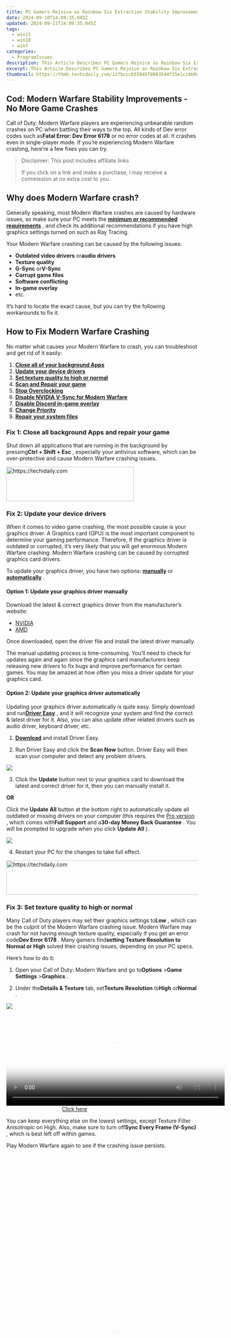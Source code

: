 ```yaml
---
title: PC Gamers Rejoice as Rainbow Six Extraction Stability Improvements Confirmed
date: 2024-09-10T14:09:35.045Z
updated: 2024-09-11T14:09:35.045Z
tags:
  - win11
  - win10
  - win7
categories:
  - ProgramIssues
description: This Article Describes PC Gamers Rejoice as Rainbow Six Extraction Stability Improvements Confirmed
excerpt: This Article Describes PC Gamers Rejoice as Rainbow Six Extraction Stability Improvements Confirmed
thumbnail: https://thmb.techidaily.com/12fbcccb55845f8983544f25e1cc6b0c0aa528d408cbc232f59c597fcdf5f91a.png
---
```


## Cod: Modern Warfare Stability Improvements - No More Game Crashes

Call of Duty: Modern Warfare players are experiencing unbearable random crashes on PC when battling their ways to the top. All kinds of Dev error codes such as**Fatal Error: Dev Error 6178** or no error codes at all. It crashes even in single-player mode. If you’re experiencing Modern Warfare crashing, here’re a few fixes you can try.


>  Disclaimer: This post includes affiliate links
>
>  If you click on a link and make a purchase, I may receive a commission at no extra cost to you.
>



## Why does Modern Warfare crash?

 Generally speaking, most Modern Warfare crashes are caused by hardware issues, so make sure your PC meets the **[minimum or recommended requirements](https://support.activision.com/modern-warfare/articles/minimum-and-recommended-system-requirements-for-call-of-duty-modern-warfare-on-pc)**  , and check its additional recommendations if you have high graphics settings turned on such as Ray Tracing.

Your Modern Warfare crashing can be caused by the following issues:

* **Outdated video drivers** or**audio drivers**
* **Texture quality**
* **G-Sync** or**V-Sync**
* **Corrupt game files**
* **Software conflicting**
* **In-game overlay**
* etc.

 It’s hard to locate the exact cause, but you can try the following workarounds to fix it.

## How to Fix Modern Warfare Crashing

 No matter what causes your Modern Warfare to crash, you can troubleshoot and get rid of it easily:

1. **[Close all of your background Apps](https://tools.techidaily.com/drivereasy/download/)**
2. **[Update your device drivers](https://tools.techidaily.com/drivereasy/download/)**
3. **[Set texture quality to high or normal](https://tools.techidaily.com/drivereasy/download/)**
4. **[Scan and Repair your game](https://tools.techidaily.com/drivereasy/download/)**
5. **[Stop Overclocking](https://tools.techidaily.com/drivereasy/download/)**
6. **[Disable NVIDIA V-Sync for Modern Warfare](https://tools.techidaily.com/drivereasy/download/)**
7. **[Disable Discord in-game overlay](https://tools.techidaily.com/drivereasy/download/)**
8. **[Change Priority](https://tools.techidaily.com/drivereasy/download/)**
9. **[Repair your system files](https://tools.techidaily.com/drivereasy/download/)**

### Fix 1: Close all background Apps and repair your game

 Shut down all applications that are running in the background by pressing**Ctrl + Shift + Esc** , especially your antivirus software, which can be over-protective and cause Modern Warfare crashing issues.





<!-- affiliate ads begin -->
<a href="https://aligracehair.sjv.io/c/5597632/2135372/19272" target="_top" id="2135372">
  <img src="//a.impactradius-go.com/display-ad/19272-2135372" border="0" alt="https://techidaily.com" width="336" height="90"/>
</a>
<img height="0" width="0" src="https://aligracehair.sjv.io/i/5597632/2135372/19272" style="position:absolute;visibility:hidden;" border="0" />
<!-- affiliate ads end -->




### Fix 2: Update your device drivers

 When it comes to video game crashing, the most possible cause is your graphics driver. A Graphics card (GPU) is the most important component to determine your gaming performance. Therefore, if the graphics driver is outdated or corrupted, it’s very likely that you will get enormous Modern Warfare crashing. Modern Warfare crashing can be caused by corrupted graphics card drivers.

 To update your graphics driver, you have two options: **[manually](https://tools.techidaily.com/drivereasy/download/)**  or **[automatically](https://tools.techidaily.com/drivereasy/download/)**  .

#### Option 1: Update your graphics driver manually

 Download the latest & correct graphics driver from the manufacturer’s website:

* [NVIDIA](https://www.nvidia.com/Download/index.aspx?lang=en-us)
* [AMD](https://www.amd.com/en/support)

 Once downloaded, open the driver file and install the latest driver manually.

 The manual updating process is time-consuming. You’ll need to check for updates again and again since the graphics card manufacturers keep releasing new drivers to fix bugs and improve performance for certain games. You may be amazed at how often you miss a driver update for your graphics card.

#### Option 2: Update your graphics driver automatically

 Updating your graphics driver automatically is quite easy. Simply download and run[**Driver Easy**](https://tools.techidaily.com/drivereasy/download/) , and it will recognize your system and find the correct & latest driver for it. Also, you can also update other related drivers such as audio driver, keyboard driver, etc.

 1) **[Download](https://tools.techidaily.com/drivereasy/download/) [](https://tools.techidaily.com/drivereasy/download/)**  and install Driver Easy.

 2) Run Driver Easy and click the **Scan Now**  button. Driver Easy will then scan your computer and detect any problem drivers.

![](https://images.drivereasy.com/wp-content/uploads/2020/03/Driver-Easy-Scan-Now.jpg)

 3) Click the **Update**  button next to your graphics card to download the latest and correct driver for it, then you can manually install it.

**OR**

 Click the **Update All**  button at the bottom right to automatically update all outdated or missing drivers on your computer (this requires the [Pro version](https://tools.techidaily.com/drivereasy/download/) , which comes with**Full Support** and a**30-day Money Back Guarantee** . You will be prompted to upgrade when you click **Update All** ).

![](https://images.drivereasy.com/wp-content/uploads/2020/03/Free-Pro.jpg)

4) Restart your PC for the changes to take full effect.





<!-- affiliate ads begin -->
<a href="https://ephamedtechinc.pxf.io/c/5597632/2137207/26400" target="_top" id="2137207">
  <img src="//a.impactradius-go.com/display-ad/26400-2137207" border="0" alt="https://techidaily.com" width="728" height="90"/>
</a>
<img height="0" width="0" src="https://ephamedtechinc.pxf.io/i/5597632/2137207/26400" style="position:absolute;visibility:hidden;" border="0" />
<!-- affiliate ads end -->




### Fix 3: Set texture quality to high or normal

 Many Call of Duty players may set their graphics settings to**Low** , which can be the culprit of the Modern Warfare crashing issue. Modern Warfare may crash for not having enough texture quality, especially if you get an error code**Dev Error 6178** . Many gamers find**setting Texture Resolution to Normal or High** solved their crashing issues, depending on your PC specs.

Here’s how to do it:

 1) Open your Call of Duty: Modern Warfare and go to**Options** \>**Game Settings** \>**Graphics** .

 2) Under the**Details & Texture** tab, set**Texture Resolution** to**High** or**Normal** .

![](https://images.drivereasy.com/wp-content/uploads/2020/03/texture-resolution-to-normal-or-high-1200x628.jpg)





<!-- affiliate ads begin -->
<span id="1983553">
					<video width="576" height="240" style="cursor:pointer"
           poster="//a.impactradius-go.com/display-clicktoplayimage/1983553.png"
           onclick="if(!this.playClicked){this.play();this.setAttribute('controls',true);this.playClicked=true;}">
	   <source src="//a.impactradius-go.com/display-ad/22993-1983553">
	   <img src="//a.impactradius-go.com/display-clicktoplayimage/1983553.png" style="border: none; height: 100%; width: 100%; object-fit: contain">
	</video>
	<div style="width:360px;text-align:center"><a href="javascript:window.open(decodeURIComponent('https%3A%2F%2Fhomestyler.sjv.io%2Fc%2F5597632%2F1983553%2F22993'), '_blank');void(0);">Click here</a></div>
</span>
<img height="0" width="0" src="https://imp.pxf.io/i/5597632/1983553/22993" style="position:absolute;visibility:hidden;" border="0" />
<!-- affiliate ads end -->




 You can keep everything else on the lowest settings, except Texture Filter Anisotropic on High. Also, make sure to turn off**Sync Every Frame (V-Sync)** , which is best left off within games.

Play Modern Warfare again to see if the crashing issue persists.





<!-- affiliate ads begin -->
<span id="2127886">
					<video width="576" height="1024" style="cursor:pointer"
           poster="//a.impactradius-go.com/display-clicktoplayimage/2127886.png"
           onclick="if(!this.playClicked){this.play();this.setAttribute('controls',true);this.playClicked=true;}">
	   <source src="//a.impactradius-go.com/display-ad/18498-2127886">
	   <img src="//a.impactradius-go.com/display-clicktoplayimage/2127886.png" style="border: none; height: 100%; width: 100%; object-fit: contain">
	</video>
	<div style="width:360px;text-align:center"><a href="javascript:window.open(decodeURIComponent('https%3A%2F%2Funicoeye.pxf.io%2Fc%2F5597632%2F2127886%2F18498'), '_blank');void(0);">Click here</a></div>
</span>
<img height="0" width="0" src="https://imp.pxf.io/i/5597632/2127886/18498" style="position:absolute;visibility:hidden;" border="0" />
<!-- affiliate ads end -->




### Fix 4: Scan and Repair your game

 This is the method you can always try when you run into game crashing issues. Corrupt game files can cause Call of Duty: Modern Warfare crashing issues.

 If you’re on**Steam** : go to your game library and right-click Call of Duty: Modern Warfare and select**Properties** . Then go to the**Local Files** tab and click**Verify Integrity of Game Files** .

 If you’re on**Blizzard Battle.net** , you can locate Modern Warfare and click**Options** \>**Scan and Repair** .

### Fix 5: Stop Overclocking

 Overclocking your CPU can improve your gaming performance but may leave your game unstable, which may cause Modern Warfare to crash.

 If Call of Duty: Modern Warfare starts to crash after you overclock your GPU, you can try lowering it back to the default setting. This might be enough to prevent or reduce the number of Modern Warfare crashes you’re experiencing.

### Fix 6: Disable NVIDIA V-Sync for Modern Warfare

 The V-Sync in your game is G-Sync/FreeSync and it may interfere with Modern Warfare, so you can try turning it off to see if the crashing issue goes away. If you have in-game V-sync turned on, you can disable it in Modern Warfare graphics settings.

Here’s how to turn off V-Sync in NVIDIA Control Panel:

 1) Right-click your Desktop and select**NVIDIA Control Panel** .

![](https://images.drivereasy.com/wp-content/uploads/2020/03/NVIDIA-Control-Panel.jpg)





<!-- affiliate ads begin -->
<a href="https://aligracehair.sjv.io/c/5597632/2115919/19272" target="_top" id="2115919">
  <img src="//a.impactradius-go.com/display-ad/19272-2115919" border="0" alt="https://techidaily.com" width="392" height="72"/>
</a>
<img height="0" width="0" src="https://aligracehair.sjv.io/i/5597632/2115919/19272" style="position:absolute;visibility:hidden;" border="0" />
<!-- affiliate ads end -->




 2) On the left pane, go to**3D Settings** \>**Manage 3D settings** . Select the**Program Settings** tab and add your Call of Duty: Modern Warfare.

 Default Path: **C:\\Program Files (x86)\\Call of Duty Modern Warfare\\ModernWarfare.exe**

 3) Scroll down the list and select**Off** for**Vertical sync** . Then click**Apply** .

![](https://images.drivereasy.com/wp-content/uploads/2020/03/turn-off-vertical-sync.jpg)





<!-- affiliate ads begin -->
<a href="https://wigfever.sjv.io/c/5597632/2014854/22899" target="_top" id="2014854">
  <img src="//a.impactradius-go.com/display-ad/22899-2014854" border="0" alt="https://techidaily.com" width="728" height="90"/>
</a>
<img height="0" width="0" src="https://wigfever.sjv.io/i/5597632/2014854/22899" style="position:absolute;visibility:hidden;" border="0" />
<!-- affiliate ads end -->




 Try launching your game again to check if Modern Warfare crashes persist. If this doesn’t work, you can try these settings that work fine for other players on[Reddit](https://www.reddit.com/r/modernwarfare/comments/duev1r/crash%5Ffixes%5Ffor%5Fnvidia%5Fusers%5Fon%5Fpc/) .

### Fix 7: Disable Discord in-game overlay

 If you’re using any programs with overlay features such as Discord, disable the In-Game Overlay as it will cause random game crashes on your PC.

1) Open Discord and click the settings icon.

2) Navigate to the**Overlay** tab on the left pane.

3) Toggle off**Enable in-game overlay** .

 If you want to disable in-game overlay just for Call of Duty: Modern Warfare, go to the**Games Activity** tab and toggle off Call of Duty: Modern Warfare.





<!-- affiliate ads begin -->
<a href="https://unicoeye.pxf.io/c/5597632/2134236/18498" target="_top" id="2134236">
  <img src="//a.impactradius-go.com/display-ad/18498-2134236" border="0" alt="https://techidaily.com" width="728" height="90"/>
</a>
<img height="0" width="0" src="https://unicoeye.pxf.io/i/5597632/2134236/18498" style="position:absolute;visibility:hidden;" border="0" />
<!-- affiliate ads end -->




### Fix 8: Change Priority

 Setting Call of Duty: Modern Warfare to high priority, according to a few players, reduces the number of crashes a little bit. To do it, you need to open your game first because you’re going to find it in the Task Manager.

 1) Press**Ctrl + Shift + Esc** to open Task Manager, then go to the**Details** tab.

 2) Locate**Call of Duty: Modern Warfare.exe** and right-click it.

 3) Select**Priority** \>**High** .

![](https://images.drivereasy.com/wp-content/uploads/2020/03/priority.jpg)

 4) When prompted for permission to make changes, select**Change Priority** .

### Fix 9\. Repair your system files

 If the Modern Warfare shares the same system files with your operating system, and the specific file is corrupt or missing, thus causing your game to crash, you may need to restore it with one of the following:

* **[Option 1 – Automatically (Recommended)](https://www.drivereasy.com/knowledge/solved-modern-warfare-crashing-on-pc/#reimage)**  
 Use a repair tool to check various areas in your computer to determine the cause of Modern Warfare crashing. It will deal with issues related to system errors, critical system files and find the right fix for you.
* **[Option 2 – Manually](https://tools.techidaily.com/drivereasy/download/)**  
 System File Checker is a built-in tool to check for corrupt, damaged system files and manage to restore them if there’re any. However, this tool can only diagnose major system files, and won’t deal with damaged DLL, Windows Registry key, etc.

#### Option 1 – Automatically (Recommended)

**[Fortect](https://tools.techidaily.com/drivereasy/download/)** [](https://tools.techidaily.com/drivereasy/download/) is a computer repair software that can diagnose problems on your computer and fix them immediately.

![](https://images.drivereasy.com/wp-content/uploads/2023/07/FORTECTLOG.png)





<!-- affiliate ads begin -->
<a href="https://unicoeye.pxf.io/c/5597632/2134242/18498" target="_top" id="2134242">
  <img src="//a.impactradius-go.com/display-ad/18498-2134242" border="0" alt="https://techidaily.com" width="728" height="90"/>
</a>
<img height="0" width="0" src="https://unicoeye.pxf.io/i/5597632/2134242/18498" style="position:absolute;visibility:hidden;" border="0" />
<!-- affiliate ads end -->




**Fortect** Windows Repair is tailored to your specific system and is working in a private and automatic way. It will first check hardware-related issues to identify problems, and then security issues (powered by Avira Antivirus), and finally it detects programs that crash, missing system files. Once complete, it will find a solution to your specific problem.

 Fortect is a trusted repair tool and it will do no harm to your PC. The best part is that you won’t need to worry about losing any programs and your personal data.

 1) **[Download](https://tools.techidaily.com/drivereasy/download/)**  and install Fortect.

 2) Open Fortect and run a free scan. This might take 3\~5 minutes to fully analyze your PC. Once complete, you will be able to review the detailed scan report.

 3) You’ll see the summary of detected issues on your PC. Click **Start Repair** and all the issues will be fixed automatically. (You’ll need to purchase the full version which comes with full technical support. )

![](https://images.drivereasy.com/wp-content/uploads/2020/10/fortect-start-repair.jpg)





<!-- affiliate ads begin -->
<a href="https://unicoeye.pxf.io/c/5597632/2134229/18498" target="_top" id="2134229">
  <img src="//a.impactradius-go.com/display-ad/18498-2134229" border="0" alt="https://techidaily.com" width="728" height="90"/>
</a>
<img height="0" width="0" src="https://unicoeye.pxf.io/i/5597632/2134229/18498" style="position:absolute;visibility:hidden;" border="0" />
<!-- affiliate ads end -->




#### Option 2 – Manually

 To check and restore your system file might take time and computer skills. You will need to run numerous commands, wait for the process to complete, or risk your personal data.

##### Step 1\. Scan**corrupt files with System File Checker**

 System File Checker (SFC) is a Windows built-in tool to identify and repair corrupted system files.

 1) On your keyboard, press the Windows logo key and R at the same time to open the Run box. Type**cmd** and press**Ctrl+Shift+Enter** to run Command Prompt as administrator.

![](https://images.drivereasy.com/wp-content/uploads/2019/12/cmd-1.jpg)





<!-- affiliate ads begin -->
<a href="https://unicoeye.pxf.io/c/5597632/2134489/18498" target="_top" id="2134489">
  <img src="//a.impactradius-go.com/display-ad/18498-2134489" border="0" alt="https://techidaily.com" width="728" height="90"/>
</a>
<img height="0" width="0" src="https://unicoeye.pxf.io/i/5597632/2134489/18498" style="position:absolute;visibility:hidden;" border="0" />
<!-- affiliate ads end -->




 Click**Yes** when prompted for permission to make changes to your device.

 2) In the Command Prompt, type the following command and hit**Enter** .

sfc /scannow

 3) System File Check will begin to scan all system files and repair any corrupted or missing ones it detected. This may take 3-5 minutes.

![](https://images.drivereasy.com/wp-content/uploads/2019/12/scan-now.jpg)

 4) You may receive something like the following messages after the verification.

* no errors
* it fixed some errors
* could not fix all errors
* could not fix errors at all
* ……

 No matter what message you receive, you can try running**dism.exe** (Deployment Image Servicing and Management) to further scan the health of your PC.

##### Step 2.**Run dism.exe**

1) Run Command Prompt as admin and enter the following commands.

* This command line will scan the health of your PC:

dism.exe /online /cleanup-image /scanhealth

* This command line will restore the health of your PC:

dism.exe /online /cleanup-image /restorehealth

 2) After the restore health process finishes, you may get some error messages.

* If restore heath gave you errors, you can always try this command line. This will take up to 2 hours.

dism /online /cleanup-image /startcomponentcleanup

* If you get **Error: 0x800F081F** with the restore health scan, reboot your PC and run this command line.

Dism.exe /Online /Cleanup-Image /AnalyzeComponentStore

 If the System File Check finds any files corrupted, follow the on-screen instructions to repair them, and then restart your computer for the changes to take full effect.

---

 If you still have problems when playing Call of Duty: Modern Warfare, you can reinstall the game. Feel free to leave us a comment or share your workarounds with other players.

* [crash](https://tools.techidaily.com/drivereasy/download/)
* [games](https://tools.techidaily.com/drivereasy/download/)

<ins class="adsbygoogle"
     style="display:block"
     data-ad-format="autorelaxed"
     data-ad-client="ca-pub-7571918770474297"
     data-ad-slot="1223367746"></ins>



<ins class="adsbygoogle"
     style="display:block"
     data-ad-client="ca-pub-7571918770474297"
     data-ad-slot="8358498916"
     data-ad-format="auto"
     data-full-width-responsive="true"></ins>





<span class="atpl-alsoreadstyle">Also read:</span>
<div><ul>
<li><a href="https://article-tips.techidaily.com/new-crafting-movement-on-face-images-with-picsart-for-2024/"><u>[New] Crafting Movement on Face Images with Picsart for 2024</u></a></li>
<li><a href="https://facebook-clips.techidaily.com/new-the-impact-of-visual-storytelling-maximizing-roi-through-fb-ad-animation-for-2024/"><u>[New] The Impact of Visual Storytelling Maximizing ROI Through FB Ad Animation for 2024</u></a></li>
<li><a href="https://facebook-video-share.techidaily.com/new-unlock-your-videos-potential-with-youtube-link-building-techniques/"><u>[New] Unlock Your Video's Potential with YouTube Link Building Techniques</u></a></li>
<li><a href="https://facebook-clips.techidaily.com/updated-2024-approved-the-art-of-crafting-persuasive-video-covers-for-social-media-platforms/"><u>[Updated] 2024 Approved The Art of Crafting Persuasive Video Covers for Social Media Platforms</u></a></li>
<li><a href="https://on-screen-recording.techidaily.com/updated-in-2024-set-up-grid-layout-for-google-meet-participants-viewing/"><u>[Updated] In 2024, Set Up Grid Layout for Google Meet Participants' Viewing</u></a></li>
<li><a href="https://facebook-video-recording.techidaily.com/updated-transform-your-chronicles-free-extensions-and-mobile-apps-galore/"><u>[Updated] Transform Your Chronicles FREE Extensions & Mobile Apps Galore</u></a></li>
<li><a href="https://screen-activity-recording.techidaily.com/advanced-procedures-for-livestreaming-sporting-spectacles-for-2024/"><u>Advanced Procedures for Livestreaming Sporting Spectacles for 2024</u></a></li>
<li><a href="https://youtube-web.techidaily.com/-clarity-unleashed-secrets-to-high-quality-audio-for-2024/"><u>Aural Clarity Unleashed Secrets to High-Quality Audio for 2024</u></a></li>
<li><a href="https://win-able.techidaily.com/beat-helldivers-2-on-computer-expert-fixes-for-uninterrupted-gaming-bliss/"><u>Beat Helldivers 2 on Computer: Expert Fixes for Uninterrupted Gaming Bliss</u></a></li>
<li><a href="https://win-able.techidaily.com/beating-diablo-ii-resurrected-stability-problems-fixes-unveiled/"><u>Beating Diablo II Resurrected Stability Problems – Fixes Unveiled</u></a></li>
<li><a href="https://win-able.techidaily.com/boost-your-gaming-experience-tips-for-resolving-cs-2s-frames-per-second-fps-problems/"><u>Boost Your Gaming Experience: Tips for Resolving CS 2'S Frames Per Second (FPS) Problems</u></a></li>
<li><a href="https://win-able.techidaily.com/conquer-game-crashes-steady-play-for-madden-21-on-windows-systems/"><u>Conquer Game Crashes: Steady Play for Madden '21 on Windows Systems</u></a></li>
<li><a href="https://win-able.techidaily.com/conquer-the-chaos-a-guide-to-correcting-outriders-ue4-crash-and-defeating-madness/"><u>Conquer the Chaos: A Guide to Correcting Outrider's UE4 Crash and Defeating 'Madness'</u></a></li>
<li><a href="https://win-able.techidaily.com/deathloop-for-pc-troubleshooting-and-solutions-to-eliminate-stuttering-performance/"><u>Deathloop for PC: Troubleshooting and Solutions to Eliminate Stuttering Performance</u></a></li>
<li><a href="https://youtube-video-recordings.techidaily.com/decoding-dimensions-the-key-to-perfect-aspect-ratios-in-video/"><u>Decoding Dimensions The Key to Perfect Aspect Ratios in Video</u></a></li>
<li><a href="https://phone-solutions.techidaily.com/easy-steps-to-recover-deleted-music-from-vivo-y27s-by-fonelab-android-recover-music/"><u>Easy steps to recover deleted music from Vivo Y27s</u></a></li>
<li><a href="https://win-able.techidaily.com/1723012567852-effortless-solutions-for-persistent-program-malfunction-fast-resolution-techniques/"><u>Effortless Solutions for Persistent Program Malfunction – Fast Resolution Techniques!</u></a></li>
<li><a href="https://win-able.techidaily.com/1722997875395-effortlessly-resolve-dayz-fps-crashes-expert-advice-inside/"><u>Effortlessly Resolve DayZ FPS Crashes - Expert Advice Inside</u></a></li>
<li><a href="https://win-able.techidaily.com/elevate-your-the-ascent-adventure-proven-strategies-to-reduce-stuttering-and-increase-fps-performance/"><u>Elevate Your The Ascent Adventure: Proven Strategies to Reduce Stuttering & Increase FPS Performance</u></a></li>
<li><a href="https://extra-guidance.techidaily.com/elevating-computer-speed-the-cpu-update-path/"><u>Elevating Computer Speed: The CPU Update Path</u></a></li>
<li><a href="https://win-able.techidaily.com/expert-tips-to-keep-manor-lords-running-without-interruption-on-windows-machines/"><u>Expert Tips to Keep Manor Lords Running Without Interruption on Windows Machines</u></a></li>
<li><a href="https://buynow-marvelous.techidaily.com/exploring-pleasure-in-play-the-thrilling-world-of-pokemon-shining-pearl/"><u>Exploring Pleasure in Play: The Thrilling World of Pokémon Shining Pearl</u></a></li>
<li><a href="https://win-able.techidaily.com/fixing-gameplay-interruptions-tips-for-smoother-rocket-league-experience/"><u>Fixing Gameplay Interruptions: Tips for Smoother Rocket League Experience</u></a></li>
<li><a href="https://win-able.techidaily.com/how-to-ensure-smooth-gameplay-resolving-dragons-dogma-2-pc-malfunctions/"><u>How to Ensure Smooth Gameplay: Resolving Dragon's Dogma 2 PC Malfunctions</u></a></li>
<li><a href="https://fix-guide.techidaily.com/how-to-fix-unresponsive-touch-screen-on-realme-c51-drfone-by-drfone-fix-android-problems-fix-android-problems/"><u>How To Fix Unresponsive Touch Screen on Realme C51 | Dr.fone</u></a></li>
<li><a href="https://android-location-track.techidaily.com/how-to-track-infinix-smart-8-pro-by-phone-number-drfone-by-drfone-virtual-android/"><u>How to Track Infinix Smart 8 Pro by Phone Number | Dr.fone</u></a></li>
<li><a href="https://techidaily.com/how-to-transfer-data-from-apple-iphone-11-pro-max-to-other-iphone-13-devices-drfone-by-drfone-transfer-data-from-ios-transfer-data-from-ios/"><u>How To Transfer Data From Apple iPhone 11 Pro Max To Other iPhone 13 devices? | Dr.fone</u></a></li>
<li><a href="https://win-able.techidaily.com/1723012113855-hyper-scape-stability-issues-resolved-how-to-stop-pc-game-crashes/"><u>Hyper Scape Stability Issues Resolved – How To Stop PC Game Crashes</u></a></li>
<li><a href="https://extra-resources.techidaily.com/immersive-education-the-role-of-virtual-reality/"><u>Immersive Education The Role of Virtual Reality</u></a></li>
<li><a href="https://change-location.techidaily.com/in-2024-all-you-need-to-know-about-mega-greninja-for-samsung-galaxy-s23-fe-drfone-by-drfone-virtual-android/"><u>In 2024, All You Need To Know About Mega Greninja For Samsung Galaxy S23 FE | Dr.fone</u></a></li>
<li><a href="https://youtube-data.techidaily.com/24-elevate-your-channel-ranking-with-these-11-seo-secrets/"><u>In 2024, Elevate Your Channel Ranking with These 11 SEO Secrets</u></a></li>
<li><a href="https://on-screen-recording.techidaily.com/in-2024-top-charting-tracks-on-spotify/"><u>In 2024, Top Charting Tracks on Spotify</u></a></li>
<li><a href="https://change-location.techidaily.com/in-2024-why-is-ipogo-not-working-on-vivo-s17e-fixed-drfone-by-drfone-virtual-android/"><u>In 2024, Why is iPogo not working On Vivo S17e? Fixed | Dr.fone</u></a></li>
<li><a href="https://extra-information.techidaily.com/instagrams-secure-livestream-your-silent-journey/"><u>Instagram's Secure Livestream Your Silent Journey</u></a></li>
<li><a href="https://win-able.techidaily.com/install-and-enable-virtualization-with-hyper-v-a-guide-for-windows-11-users/"><u>Install and Enable Virtualization with Hyper-V: A Guide for Windows 11 Users</u></a></li>
<li><a href="https://desktop-recording.techidaily.com/mastering-obs-recording-setup-and-usage-tips-for-mac-users/"><u>Mastering OBS Recording Setup & Usage Tips for Mac Users</u></a></li>
<li><a href="https://win-able.techidaily.com/mastering-the-resolution-of-logitech-setup-issues-on-windows-computers/"><u>Mastering the Resolution of Logitech Setup Issues on Windows Computers</u></a></li>
<li><a href="https://techno-recovery.techidaily.com/netflix-error-nw-1-19-explained-how-to-get-it-working-again/"><u>Netflix Error NW-1-19 Explained: How to Get It Working Again</u></a></li>
<li><a href="https://win-able.techidaily.com/optimal-chrome-functioning-achieved-overcoming-previous-high-processor-demand-issues/"><u>Optimal Chrome Functioning Achieved: Overcoming Previous High Processor Demand Issues</u></a></li>
<li><a href="https://win-able.techidaily.com/overcome-stuttering-issues-in-sifu-on-pc-effective-solutions-inside/"><u>Overcome Stuttering Issues in Sifu on PC - Effective Solutions Inside</u></a></li>
<li><a href="https://win-able.techidaily.com/overcome-zoom-video-problems-with-these-5-proven-strategies/"><u>Overcome Zoom Video Problems with These 5 Proven Strategies</u></a></li>
<li><a href="https://win-able.techidaily.com/overcoming-lag-in-counter-strike-2-tips-for-a-smoother-play/"><u>Overcoming Lag in Counter-Strike 2: Tips for a Smoother Play</u></a></li>
<li><a href="https://win-able.techidaily.com/quick-fixes-to-address-long-waiting-periods-launching-the-force-unleashed-battlefront-ii-on-pc/"><u>Quick Fixes to Address Long Waiting Periods Launching The Force Unleashed: Battlefront II on PC</u></a></li>
<li><a href="https://win-able.techidaily.com/quick-fixes-to-stop-your-cult-of-the-lamb-game-from-crashing-on-desktop-pcs/"><u>Quick Fixes to Stop Your 'Cult of the Lamb' Game From Crashing on Desktop PCs</u></a></li>
<li><a href="https://win-able.techidaily.com/resolve-ubisoft-connect-problems-easily-tips-and-fixes/"><u>Resolve Ubisoft Connect Problems Easily - Tips and Fixes</u></a></li>
<li><a href="https://win-able.techidaily.com/resolving-the-problem-of-non-detectable-gpu-with-msi-afterburner-in-windows-1110/"><u>Resolving the Problem of Non-Detectable GPU with MSI Afterburner in Windows 11/10</u></a></li>
<li><a href="https://win-able.techidaily.com/say-goodbye-to-frozen-frames-critical-patches-bring-relief-for-gaming-enthusiasts/"><u>Say Goodbye to Frozen Frames - Critical Patches Bring Relief for Gaming Enthusiasts</u></a></li>
<li><a href="https://win-able.techidaily.com/solve-your-destiny-2-issues-a-guide-to-overcoming-the-centipede-glitch/"><u>Solve Your Destiny 2 Issues: A Guide to Overcoming the Centipede Glitch</u></a></li>
<li><a href="https://win-able.techidaily.com/solved-fixing-cyberpunk-2077s-excessive-cpu-consumption/"><u>Solved: Fixing Cyberpunk 2077'S Excessive CPU Consumption</u></a></li>
<li><a href="https://win-able.techidaily.com/solved-how-to-restore-functionality-of-corsair-icue-interface-on-windows-11/"><u>Solved: How to Restore Functionality of Corsair iCUE Interface on Windows 11</u></a></li>
<li><a href="https://win-able.techidaily.com/solving-cod-black-ops-cold-war-error-80070057-for-smooth-gameplay/"><u>Solving COD: Black Ops Cold War Error 80070057 for Smooth Gameplay</u></a></li>
<li><a href="https://win-able.techidaily.com/solving-the-issue-reducing-god-of-wars-excessive-cpu-demand/"><u>Solving the Issue: Reducing God of War's Excessive CPU Demand</u></a></li>
<li><a href="https://win-able.techidaily.com/solving-the-mystery-of-modern-warfares-error-code-6034-a-step-by-step-guide-for-players/"><u>Solving the Mystery of Modern Warfare's Error Code 6034: A Step-by-Step Guide for Players</u></a></li>
<li><a href="https://win-able.techidaily.com/successfully-overcoming-startup-glitches-in-far-cry-6-gameplay-on-windows-platform/"><u>Successfully Overcoming Startup Glitches in Far Cry 6 Gameplay on Windows Platform</u></a></li>
<li><a href="https://win-able.techidaily.com/team-fortress-now-working-previous-launch-problems-solved/"><u>Team Fortress ([Now Working] – Previous Launch Problems Solved</u></a></li>
<li><a href="https://win-able.techidaily.com/troubleshooting-guide-fixing-battlenet-launcher-issues-on-windows-pcs/"><u>Troubleshooting Guide: Fixing 'Battle.net Launcher' Issues on Windows PCs</u></a></li>
<li><a href="https://video-content-creator.techidaily.com/updated-in-2024-create-stunning-cartoons-top-10-mobile-apps/"><u>Updated In 2024, Create Stunning Cartoons Top 10 Mobile Apps</u></a></li>
</ul></div>





